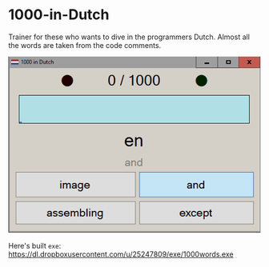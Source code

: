 # 1000-in-Dutch
Trainer for these who wants to dive in the programmers Dutch. Almost all the words are taken from the code comments.

![screenshot](/screenshot.png "Main and only screen")

Here's built `exe`:
https://dl.dropboxusercontent.com/u/25247809/exe/1000words.exe
